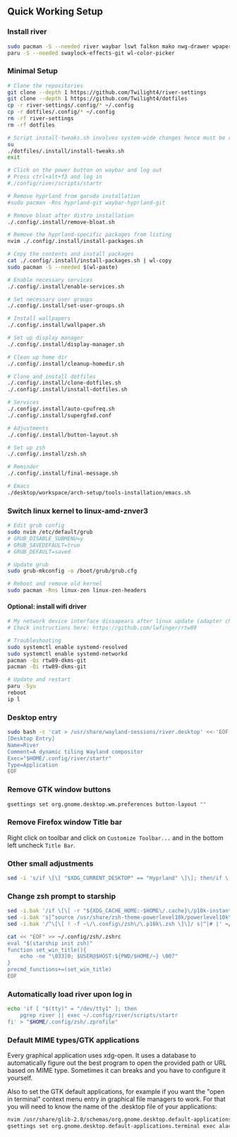 ## Quick Working Setup
### Install river
```bash
sudo pacman -S --needed river waybar lswt falkon mako nwg-drawer wpaperd starship xdg-desktop-portal-wlr
paru -S --needed swaylock-effects-git wl-color-picker 
```

### Minimal Setup
```bash
# Clone the repositories
git clone --depth 1 https://github.com/Twilight4/river-settings
git clone --depth 1 https://github.com/Twilight4/dotfiles
cp -r river-settings/.config/* ~/.config
cp -r dotfiles/.config/* ~/.config
rm -rf river-settings
rm -rf dotfiles

# Script install-tweaks.sh involves system-wide changes hence must be run as root
su
./dotfiles/.install/install-tweaks.sh
exit

# Click on the power button on waybar and log out
# Press ctrl+alt+f3 and log in
#./config/river/scripts/startr

# Remove hyprland from garuda installation
#sudo pacman -Rns hyprland-git waybar-hyprland-git

# Remove bloat after distro installation
./.config/.install/remove-bloat.sh

# Remove the hyprland-specific packages from listing
nvim ./.config/.install/install-packages.sh

# Copy the contents and install packages
cat ./.config/.install/install-packages.sh | wl-copy
sudo pacman -S --needed $(wl-paste)

# Enable necessary services
./.config/.install/enable-services.sh

# Set necessary user groups
./.config/.install/set-user-groups.sh

# Install wallpapers
./.config/.install/wallpaper.sh

# Set up display manager
./.config/.install/display-manager.sh

# Clean up home dir
./.config/.install/cleanup-homedir.sh

# Clone and install dotfiles
./.config/.install/clone-dotfiles.sh
./.config/.install/install-dotfiles.sh

# Services
./.config/.install/auto-cpufreq.sh
./.config/.install/supergfxd.conf

# Adjustments
./.config/.install/button-layout.sh

# Set up zsh
./.config/.install/zsh.sh

# Reminder
./.config/.install/final-message.sh

# Emacs
./desktop/workspace/arch-setup/tools-installation/emacs.sh
```

### Switch linux kernel to linux-amd-znver3
```bash
# Edit grub config
sudo nvim /etc/default/grub
# GRUB_DISABLE_SUBMENU=y
# GRUB_SAVEDEFAULT=true
# GRUB_DEFAULT=saved

# Update grub
sudo grub-mkconfig -o /boot/grub/grub.cfg

# Reboot and remove old kernel
sudo pacman -Rns linux-zen linux-zen-headers
```

#### Optional: install wifi driver
```bash
# My network device interface dissapears after linux update (adapter chipset Realtek 8852AE)
# Check instructions here: https://github.com/lwfinger/rtw89

# Troubleshooting
sudo systemctl enable systemd-resolved
sudo systemctl enable systemd-networkd
pacman -Qs rtw89-dkms-git
pacman -Qi rtw89-dkms-git

# Update and restart
paru -Syu
reboot
ip l
```

### Desktop entry
```bash
sudo bash -c 'cat > /usr/share/wayland-sessions/river.desktop' <<-'EOF'
[Desktop Entry]
Name=River
Comment=A dynamic tiling Wayland compositor
Exec="$HOME/.config/river/startr"
Type=Application
EOF
```

### Remove GTK window buttons 
```bash
gsettings set org.gnome.desktop.wm.preferences button-layout ""
```

### Remove Firefox window Title bar
Right click on toolbar and click on `Customize Toolbar...` and in the bottom left uncheck `Title Bar`.

### Other small adjustments
```bash
sed -i 's/if \[\[ "$XDG_CURRENT_DESKTOP" == "Hyprland" \]\]; then/if \[\[ "$XDG_CURRENT_DESKTOP" == "river" \]\]; then/' ~/.config/rofi/applets/bin/clipboard.sh
```

### Change zsh prompt to starship
```bash
sed -i.bak '/if \[\[ -r "${XDG_CACHE_HOME:-$HOME\/.cache}\/p10k-instant-prompt-${(%):-%n}.zsh" \]\]; then/,/fi/ s/^/# /' ~/.config/zsh/.zshrc
sed -i.bak 's|^source /usr/share/zsh-theme-powerlevel10k/powerlevel10k\.zsh-theme|# &|' ~/.config/zsh/.zshrc
sed -i.bak '/^\[\[ ! -f ~\/\.config\/zsh\/\.p10k\.zsh \]\]/ s|^|# |' ~/.config/zsh/.zshrc

cat << "EOF" >> ~/.config/zsh/.zshrc
eval "$(starship init zsh)"
function set_win_title(){
    echo -ne "\033]0; $USER@$HOST:${PWD/$HOME/~} \007"
}
precmd_functions+=(set_win_title)
EOF
```

### Automatically load river upon log in
```bash
echo 'if [ "$(tty)" = "/dev/tty1" ]; then
    pgrep river || exec ~/.config/river/scripts/startr
fi' > "$HOME/.config/zsh/.zprofile"
```

### Default MIME types/GTK applications
Every graphical application uses xdg-open. It uses a database to automatically figure out the best program to open the provided path or URL based on MIME type. Sometimes it can breaks and you have to configure it yourself.

Also to set the GTK default applications, for example if you want the "open in terminal" context menu entry in graphical file managers to work. For that you will need to know the name of the .desktop file of your applications: 
```bash
nvim /usr/share/glib-2.0/schemas/org.gnome.desktop.default-applications.gschema.xml
gsettings set org.gnome.desktop.default-applications.terminal exec alacritty.desktop
```
